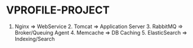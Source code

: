 # VPROFILE-PROJECT
1. Nginx => WebService 2. Tomcat => Application Server 3. RabbitMQ => Broker/Queuing Agent 4. Memcache => DB Caching 5. ElasticSearch => Indexing/Search

